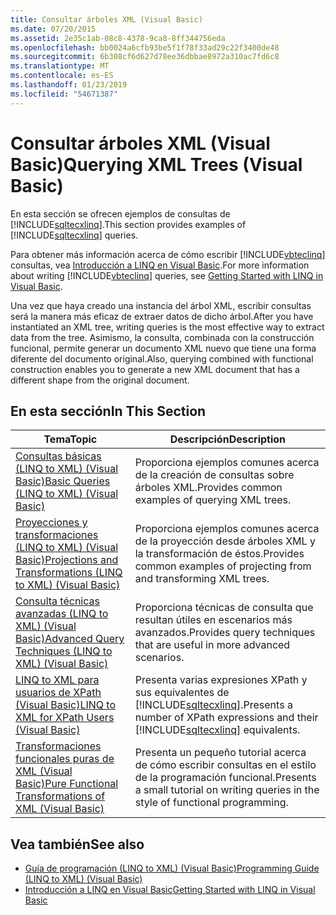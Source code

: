 ```yaml
---
title: Consultar árboles XML (Visual Basic)
ms.date: 07/20/2015
ms.assetid: 2e35c1ab-08c8-4378-9ca8-8ff344756eda
ms.openlocfilehash: bb0024a6cfb93be5f1f78f33ad29c22f3400de48
ms.sourcegitcommit: 6b308cf6d627d78ee36dbbae8972a310ac7fd6c8
ms.translationtype: MT
ms.contentlocale: es-ES
ms.lasthandoff: 01/23/2019
ms.locfileid: "54671387"
---
```

# <a name="querying-xml-trees-visual-basic"></a><span data-ttu-id="4f1a9-102">Consultar árboles XML (Visual Basic)</span><span class="sxs-lookup"><span data-stu-id="4f1a9-102">Querying XML Trees (Visual Basic)</span></span>
<span data-ttu-id="4f1a9-103">En esta sección se ofrecen ejemplos de consultas de [!INCLUDE[sqltecxlinq](~/includes/sqltecxlinq-md.md)].</span><span class="sxs-lookup"><span data-stu-id="4f1a9-103">This section provides examples of [!INCLUDE[sqltecxlinq](~/includes/sqltecxlinq-md.md)] queries.</span></span>  
  
 <span data-ttu-id="4f1a9-104">Para obtener más información acerca de cómo escribir [!INCLUDE[vbteclinq](~/includes/vbteclinq-md.md)] consultas, vea [Introducción a LINQ en Visual Basic](../../../../visual-basic/programming-guide/concepts/linq/getting-started-with-linq.md).</span><span class="sxs-lookup"><span data-stu-id="4f1a9-104">For more information about writing [!INCLUDE[vbteclinq](~/includes/vbteclinq-md.md)] queries, see [Getting Started with LINQ in Visual Basic](../../../../visual-basic/programming-guide/concepts/linq/getting-started-with-linq.md).</span></span>  
  
 <span data-ttu-id="4f1a9-105">Una vez que haya creado una instancia del árbol XML, escribir consultas será la manera más eficaz de extraer datos de dicho árbol.</span><span class="sxs-lookup"><span data-stu-id="4f1a9-105">After you have instantiated an XML tree, writing queries is the most effective way to extract data from the tree.</span></span> <span data-ttu-id="4f1a9-106">Asimismo, la consulta, combinada con la construcción funcional, permite generar un documento XML nuevo que tiene una forma diferente del documento original.</span><span class="sxs-lookup"><span data-stu-id="4f1a9-106">Also, querying combined with functional construction enables you to generate a new XML document that has a different shape from the original document.</span></span>  
  
## <a name="in-this-section"></a><span data-ttu-id="4f1a9-107">En esta sección</span><span class="sxs-lookup"><span data-stu-id="4f1a9-107">In This Section</span></span>  
  
|<span data-ttu-id="4f1a9-108">Tema</span><span class="sxs-lookup"><span data-stu-id="4f1a9-108">Topic</span></span>|<span data-ttu-id="4f1a9-109">Descripción</span><span class="sxs-lookup"><span data-stu-id="4f1a9-109">Description</span></span>|  
|-----------|-----------------|  
|[<span data-ttu-id="4f1a9-110">Consultas básicas (LINQ to XML) (Visual Basic)</span><span class="sxs-lookup"><span data-stu-id="4f1a9-110">Basic Queries (LINQ to XML) (Visual Basic)</span></span>](../../../../visual-basic/programming-guide/concepts/linq/basic-queries-linq-to-xml.md)|<span data-ttu-id="4f1a9-111">Proporciona ejemplos comunes acerca de la creación de consultas sobre árboles XML.</span><span class="sxs-lookup"><span data-stu-id="4f1a9-111">Provides common examples of querying XML trees.</span></span>|  
|[<span data-ttu-id="4f1a9-112">Proyecciones y transformaciones (LINQ to XML) (Visual Basic)</span><span class="sxs-lookup"><span data-stu-id="4f1a9-112">Projections and Transformations (LINQ to XML) (Visual Basic)</span></span>](../../../../visual-basic/programming-guide/concepts/linq/projections-and-transformations-linq-to-xml.md)|<span data-ttu-id="4f1a9-113">Proporciona ejemplos comunes acerca de la proyección desde árboles XML y la transformación de éstos.</span><span class="sxs-lookup"><span data-stu-id="4f1a9-113">Provides common examples of projecting from and transforming XML trees.</span></span>|  
|[<span data-ttu-id="4f1a9-114">Consulta técnicas avanzadas (LINQ to XML) (Visual Basic)</span><span class="sxs-lookup"><span data-stu-id="4f1a9-114">Advanced Query Techniques (LINQ to XML) (Visual Basic)</span></span>](../../../../visual-basic/programming-guide/concepts/linq/advanced-query-techniques-linq-to-xml.md)|<span data-ttu-id="4f1a9-115">Proporciona técnicas de consulta que resultan útiles en escenarios más avanzados.</span><span class="sxs-lookup"><span data-stu-id="4f1a9-115">Provides query techniques that are useful in more advanced scenarios.</span></span>|  
|[<span data-ttu-id="4f1a9-116">LINQ to XML para usuarios de XPath (Visual Basic)</span><span class="sxs-lookup"><span data-stu-id="4f1a9-116">LINQ to XML for XPath Users (Visual Basic)</span></span>](../../../../visual-basic/programming-guide/concepts/linq/linq-to-xml-for-xpath-users.md)|<span data-ttu-id="4f1a9-117">Presenta varias expresiones XPath y sus equivalentes de [!INCLUDE[sqltecxlinq](~/includes/sqltecxlinq-md.md)].</span><span class="sxs-lookup"><span data-stu-id="4f1a9-117">Presents a number of XPath expressions and their [!INCLUDE[sqltecxlinq](~/includes/sqltecxlinq-md.md)] equivalents.</span></span>|  
|[<span data-ttu-id="4f1a9-118">Transformaciones funcionales puras de XML (Visual Basic)</span><span class="sxs-lookup"><span data-stu-id="4f1a9-118">Pure Functional Transformations of XML (Visual Basic)</span></span>](../../../../visual-basic/programming-guide/concepts/linq/pure-functional-transformations-of-xml.md)|<span data-ttu-id="4f1a9-119">Presenta un pequeño tutorial acerca de cómo escribir consultas en el estilo de la programación funcional.</span><span class="sxs-lookup"><span data-stu-id="4f1a9-119">Presents a small tutorial on writing queries in the style of functional programming.</span></span>|  
  
## <a name="see-also"></a><span data-ttu-id="4f1a9-120">Vea también</span><span class="sxs-lookup"><span data-stu-id="4f1a9-120">See also</span></span>
- [<span data-ttu-id="4f1a9-121">Guía de programación (LINQ to XML) (Visual Basic)</span><span class="sxs-lookup"><span data-stu-id="4f1a9-121">Programming Guide (LINQ to XML) (Visual Basic)</span></span>](../../../../visual-basic/programming-guide/concepts/linq/programming-guide-linq-to-xml.md)
- [<span data-ttu-id="4f1a9-122">Introducción a LINQ en Visual Basic</span><span class="sxs-lookup"><span data-stu-id="4f1a9-122">Getting Started with LINQ in Visual Basic</span></span>](../../../../visual-basic/programming-guide/concepts/linq/getting-started-with-linq.md)
